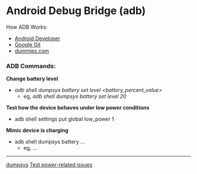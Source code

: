 # Android Debug Bridge (adb)

How ADB Works:
- [Android Developer](https://developer.android.com/studio/command-line/adb)
- [Google Git](https://android.googlesource.com/platform/system/core/+/master/adb/OVERVIEW.TXT)
- [dummies.com](https://www.dummies.com/web-design-development/mobile-apps/android-apps/android-emulators-or-whats-so-special-about-the-number-5554/)

### ADB Commands:

__Change battery level__
- _adb shell dumpsys battery set level <battery_percent_value>_
  - eg, _adb shell dumpsys battery set level 20_
  
__Test how the device behaves under low power conditions__
- adb shell settings put global low_power 1

__Mimic device is charging__
- adb shell dumpsys battery ...
  - eg, ...
  





----

[dumpsys](https://developer.android.com/studio/command-line/dumpsys)
[Test power-related issues](https://developer.android.com/topic/performance/power/test-power)
